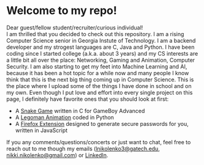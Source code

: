 # Welcome to my repo! #
Dear guest/fellow student/recruiter/curious individual!  
I am thrilled that you decided to check out this repository. I am a rising Computer Science senior in Georgia 
Instute of Technology. I am a backend developer and my strogest languages are C, Java and Python. I have been coding since I started college (a.k.a. about 3 years) and my CS interests are a little bit all over the place: Networking, Gaming and Animation, Computer Security. I am also starting to get my feet into Machine Learning and AI, because it has been a hot topic for a while now and many people I know think that this is the next big thing coming up in Computer Science. 
This is the place where I upload some of the things I have done in school and on my own. Even though I put love and effort into every single project on this page, I definitely have favorite ones that you should look at first:
* A [Snake Game](https://github.com/lnikolenko/projects/tree/master/C) written in C for GameBoy Advanced
* A [Legoman Animation](https://github.com/lnikolenko/projects/tree/master/Python/Legoman%20Animation/p2a_object) coded in Python
* A [Firefox Extension](https://github.com/lnikolenko/projects/tree/master/JavaScript/Firefox%20extension) designed to generate secure passwords for you, written in JavaScript  

If you any comments/questions/concerts or just want to chat, feel free to reach out to me though my emails (lnikolenko3@gatech.edu, nikki.nikolenko@gmail.com) or [LinkedIn](https://www.linkedin.com/in/liubovnikolenko/).

